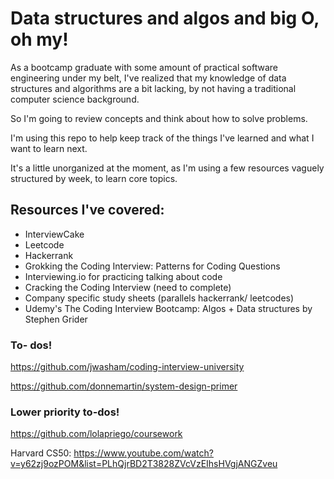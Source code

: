 
# Data structures and algos and big O, oh my! 
As a bootcamp graduate with some amount of practical software engineering under my belt, I've realized that my knowledge of data structures and algorithms are a bit lacking, by not having a traditional computer science background.

So I'm going to review concepts and think about how to solve problems. 

I'm using this repo to help keep track of the things I've learned and what I want to learn next. 

It's a little unorganized at the moment, as I'm using a few resources vaguely structured by week, to learn core topics.



## Resources I've covered:
- InterviewCake 
- Leetcode
- Hackerrank 
- Grokking the Coding Interview: Patterns for Coding Questions 
- Interviewing.io for practicing talking about code 
- Cracking the Coding Interview (need to complete)
- Company specific study sheets (parallels hackerrank/ leetcodes)
- Udemy's The Coding Interview Bootcamp: Algos + Data structures by Stephen Grider



### To- dos! 
https://github.com/jwasham/coding-interview-university

https://github.com/donnemartin/system-design-primer



### Lower priority to-dos! 
https://github.com/lolapriego/coursework

Harvard CS50: https://www.youtube.com/watch?v=y62zj9ozPOM&list=PLhQjrBD2T3828ZVcVzEIhsHVgjANGZveu 

